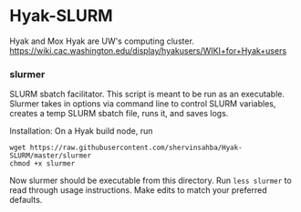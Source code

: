 # Hyak-SLURM

Hyak and Mox Hyak are UW's computing cluster.
https://wiki.cac.washington.edu/display/hyakusers/WIKI+for+Hyak+users


### slurmer

SLURM sbatch facilitator. This script is meant to be run as an executable. Slurmer
takes in options via command line to control SLURM variables, creates a temp SLURM 
sbatch file, runs it, and saves logs.

Installation:
On a Hyak build node, run

```
wget https://raw.githubusercontent.com/shervinsahba/Hyak-SLURM/master/slurmer
chmod +x slurmer
```

Now slurmer should be executable from this directory. 
Run `less slurmer` to read through usage instructions.
Make edits to match your preferred defaults.